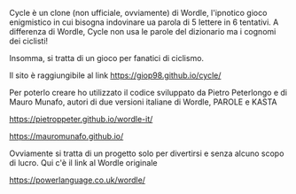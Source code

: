 Cycle è un clone (non ufficiale, ovviamente) di Wordle, l'ipnotico gioco enigmistico in cui bisogna indovinare ua parola di 5 lettere in 6 tentativi. A differenza di Wordle, Cycle non usa le parole del dizionario ma i cognomi dei ciclisti!

Insomma, si tratta di un gioco per fanatici di ciclismo.

Il sito è raggiungibile al link https://giop98.github.io/cycle/

Per poterlo creare ho utilizzato il codice sviluppato da Pietro Peterlongo e di Mauro Munafo, autori di due versioni italiane di Wordle, PAROLE e KASTA

https://pietroppeter.github.io/wordle-it/

https://mauromunafo.github.io/

Ovviamente si tratta di un progetto solo per divertirsi e senza alcuno scopo di lucro. Qui c'è il link al Wordle originale

https://powerlanguage.co.uk/wordle/
